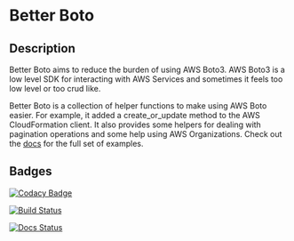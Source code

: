 # Better Boto

## Description

Better Boto aims to reduce the burden of using AWS Boto3.  AWS Boto3 is a low level SDK for interacting with AWS Services 
and sometimes it feels too low level or too crud like.

Better Boto is a collection of helper functions to make using AWS Boto easier.  For example, it added a create_or_update
method to the AWS CloudFormation client.  It also provides some helpers for dealing with pagination operations and some
help using AWS Organizations.  Check out the [docs](https://better-boto.readthedocs.io/en/latest/) for the full set of examples.


## Badges

[![Codacy Badge](https://api.codacy.com/project/badge/Grade/186212a8957b42a594ec8aa5f8d8a70c)](https://www.codacy.com/app/eamonnfaherty/better-boto?utm_source=github.com&amp;utm_medium=referral&amp;utm_content=eamonnfaherty/better-boto&amp;utm_campaign=Badge_Grade)

[![Build Status](https://travis-ci.org/eamonnfaherty/better-boto.svg?branch=master)](https://travis-ci.org/eamonnfaherty/better-boto)

[![Docs Status](https://readthedocs.org/projects/better-boto/badge/?version=latest)](https://better-boto.readthedocs.io/en/latest/)




